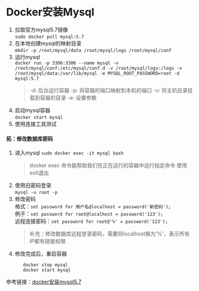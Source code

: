 # Docker安装Mysql
1. 拉取官方mysql5.7镜像  
  `sudo docker pull mysql:5.7`
2. 在本地创建mysql的映射目录  
   `mkdir -p /root/mysql/data /root/mysql/logs /root/mysql/conf`
3. 运行mysql  
   `docker run -p 3306:3306 --name mysql -v /root/mysql/conf:/etc/mysql/conf.d -v /root/mysql/logs:/logs -v /root/mysql/data:/var/lib/mysql -e MYSQL_ROOT_PASSWORD=root -d mysql:5.7`
   > -d: 后台运行容器 -p: 将容器的端口映射到本机的端口 -v: 将主机目录挂载到容器的目录 -e: 设置参数  
4. 启动mysql容器  
   `docker start mysql`
5. 使用连接工具测试

#### 拓：修改数据库密码
1. 进入mysql
   `sudo docker exec -it mysql bash`
   >docker exec 命令能帮助我们在正在运行的容器中运行指定命令 使用exit退出
2. 使用旧密码登录  
   `mysql -u root -p`
3. 修改密码  
   格式：`set password for 用户名@localhost = password('新密码');`  
   例子：`set password for root@localhost = password('123');`  
   远程连接密码：`set password for root@'%' = password('123');`
   > 补充：修改数据库远程登录密码，需要将localhost换为'%'，表示所有IP都有链接权限
4. 修改完成后，重启容器
   ```
      docker stop mysql 
      docker start mysql
   ```
参考链接：[docker安装mysql5.7](https://blog.csdn.net/weixin_40461281/article/details/92610876)